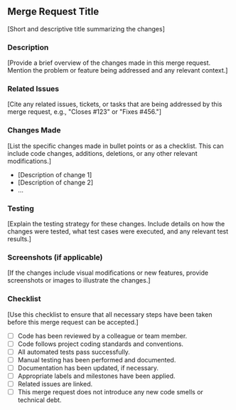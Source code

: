 ## Merge Request Title

[Short and descriptive title summarizing the changes]

### Description

[Provide a brief overview of the changes made in this merge request. Mention the problem or feature being addressed and any relevant context.]

### Related Issues

[Cite any related issues, tickets, or tasks that are being addressed by this merge request, e.g., "Closes #123" or "Fixes #456."]

### Changes Made

[List the specific changes made in bullet points or as a checklist. This can include code changes, additions, deletions, or any other relevant modifications.]

- [Description of change 1]
- [Description of change 2]
- ...

### Testing

[Explain the testing strategy for these changes. Include details on how the changes were tested, what test cases were executed, and any relevant test results.]

### Screenshots (if applicable)

[If the changes include visual modifications or new features, provide screenshots or images to illustrate the changes.]

### Checklist

[Use this checklist to ensure that all necessary steps have been taken before this merge request can be accepted.]

- [ ] Code has been reviewed by a colleague or team member.
- [ ] Code follows project coding standards and conventions.
- [ ] All automated tests pass successfully.
- [ ] Manual testing has been performed and documented.
- [ ] Documentation has been updated, if necessary.
- [ ] Appropriate labels and milestones have been applied.
- [ ] Related issues are linked.
- [ ] This merge request does not introduce any new code smells or technical debt.

